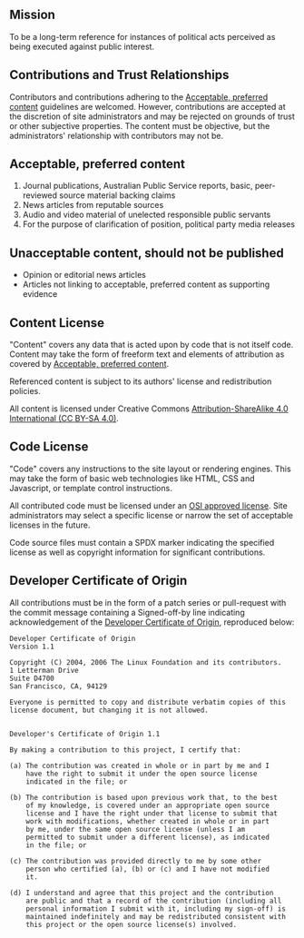 ## Mission

To be a long-term reference for instances of political acts perceived as
being executed against public interest.

## Contributions and Trust Relationships

Contributors and contributions adhering to the [Acceptable, preferred
content](#markdown-acceptable-preferred-content) guidelines are welcomed.
However, contributions are accepted at the discretion of site administrators
and may be rejected on grounds of trust or other subjective properties. The
content must be objective, but the administrators' relationship with
contributors may not be.

## Acceptable, preferred content

1. Journal publications, Australian Public Service reports, basic,
   peer-reviewed source material backing claims
2. News articles from reputable sources
3. Audio and video material of unelected responsible public servants
4. For the purpose of clarification of position, political party media releases

## Unacceptable content, should not be published

* Opinion or editorial news articles
* Articles not linking to acceptable, preferred content as supporting evidence

## Content License

"Content" covers any data that is acted upon by code that is not itself code.
Content may take the form of freeform text and elements of attribution as
covered by [Acceptable, preferred
content](#markdown-acceptable-preferred-content).

Referenced content is subject to its authors' license and redistribution
policies.

All content is licensed under Creative Commons [Attribution-ShareAlike 4.0
International (CC BY-SA 4.0)](https://creativecommons.org/licenses/by-sa/4.0/).

## Code License

"Code" covers any instructions to the site layout or rendering engines. This
may take the form of basic web technologies like HTML, CSS and Javascript, or
template control instructions.

All contributed code must be licensed under an [OSI approved
license](https://opensource.org/licenses). Site administrators may select a
specific license or narrow the set of acceptable licenses in the future.

Code source files must contain a SPDX marker indicating the specified license
as well as copyright information for significant contributions.

## Developer Certificate of Origin

All contributions must be in the form of a patch series or pull-request with
the commit message containing a Signed-off-by line indicating acknowledgement
of the [Developer Certificate of Origin](https://developercertificate.org/),
reproduced below:

```
Developer Certificate of Origin
Version 1.1

Copyright (C) 2004, 2006 The Linux Foundation and its contributors.
1 Letterman Drive
Suite D4700
San Francisco, CA, 94129

Everyone is permitted to copy and distribute verbatim copies of this
license document, but changing it is not allowed.


Developer's Certificate of Origin 1.1

By making a contribution to this project, I certify that:

(a) The contribution was created in whole or in part by me and I
    have the right to submit it under the open source license
    indicated in the file; or

(b) The contribution is based upon previous work that, to the best
    of my knowledge, is covered under an appropriate open source
    license and I have the right under that license to submit that
    work with modifications, whether created in whole or in part
    by me, under the same open source license (unless I am
    permitted to submit under a different license), as indicated
    in the file; or

(c) The contribution was provided directly to me by some other
    person who certified (a), (b) or (c) and I have not modified
    it.

(d) I understand and agree that this project and the contribution
    are public and that a record of the contribution (including all
    personal information I submit with it, including my sign-off) is
    maintained indefinitely and may be redistributed consistent with
    this project or the open source license(s) involved.
```
